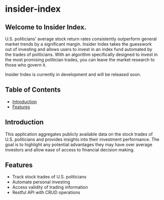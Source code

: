 # insider-index

## Welcome to Insider Index.

U.S. politicians' average stock return rates consistently outperform general market trends by a significant margin. Insider Index takes the guesswork out of investing and allows users to invest in an index fund automated by the trades of politicians. With an algorithm specifically designed to invest in the most promising politician trades, you can leave the market research to those who govern it.

Insider Index is currently in development and will be released soon.

## Table of Contents

- [Introduction](#introduction)
- [Features](#features)
<!-- - [Installation](#installation)
- [Usage](#usage)
- [Configuration](#configuration)
- [Data Sources](#data-sources)
- [Contributing](#contributing)
- [License](#license)
- [Contact](#contact) -->

## Introduction

This application aggregates publicly available data on the stock trades of U.S. politicians and provides insights into their investment performance. The goal is to highlight any potential advantages they may have over average investors and allow ease of access to financial decision making.

## Features

- Track stock trades of U.S. politicians
- Automate personal investing
- Access validity of trading information
- Restful API with CRUD operations
